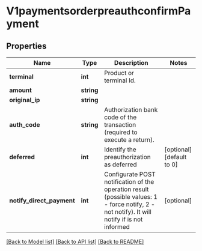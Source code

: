 # V1paymentsorderpreauthconfirmPayment

## Properties
Name | Type | Description | Notes
------------ | ------------- | ------------- | -------------
**terminal** | **int** | Product or terminal Id. | 
**amount** | **string** |  | 
**original_ip** | **string** |  | 
**auth_code** | **string** | Authorization bank code of the transaction (required to execute a return). | 
**deferred** | **int** | Identify the preauthorization as deferred | [optional] [default to 0]
**notify_direct_payment** | **int** | Configurate POST notification of the operation result (possible values: 1 - force notify, 2 - not notify). It will notify if is not informed | [optional] 

[[Back to Model list]](../../README.md#documentation-for-models) [[Back to API list]](../../README.md#documentation-for-api-endpoints) [[Back to README]](../../README.md)

